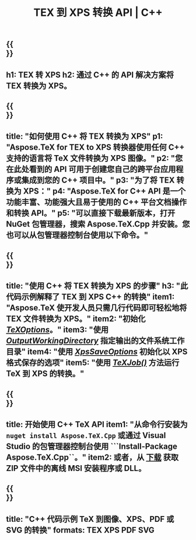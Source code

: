 ﻿---
translation: true
template: /_templates/_conversion-child-cpp.md
title: TEX 到 XPS 转换 API | C++
description: TeX 到 XPS 的转换功能。将此本地 C++ 库集成到您的项目中，或使用跨平台应用程序将 TeX 转换为 XPS。
keywords: tex to xps api cpp, tex2xps 集成 c++
url: /cpp/conversion/tex-to-xps/
family: tex
platformtag: cpp
feature: conversion
informat: TEX
outformat: XPS
otherformats: BMP PNG JPEG TIFF SVG PDF
---

{{<section banner>}}
---
h1: TEX 转 XPS
h2: 通过 C++ 的 API 解决方案将 TEX 转换为 XPS。
---

{{<section overview>}}
---
title: "如何使用 C++ 将 TEX 转换为 XPS"
p1: "Aspose.TeX for TEX to XPS 转换器使用任何 C++ 支持的语言将 TeX 文件转换为 XPS 图像。"
p2: "您在此处看到的 API 可用于创建您自己的跨平台应用程序或集成到您的 C++ 项目中。"
p3: "为了将 TEX 转换为 XPS："
p4: "Aspose.TeX for C++ API 是一个功能丰富、功能强大且易于使用的 C++ 平台文档操作和转换 API。"
p5: "可以直接下载最新版本，打开 NuGet 包管理器，搜索 Aspose.TeX.Cpp 并安装。您也可以从包管理器控制台使用以下命令。"
---

{{<section feature1>}}
---
title: "使用 C++ 将 TEX 转换为 XPS 的步骤"
h3: "此代码示例解释了 TEX 到 XPS C++ 的转换"
item1: "Aspose.TeX 使开发人员只需几行代码即可轻松地将 TEX 文件转换为 XPS。"
item2: "初始化 [*TeXOptions*](https://reference.aspose.com/tex/cpp/class/aspose.te_x.te_x_options)。"
item3: "使用 [*OutputWorkingDirectory*](https://reference.aspose.com/tex/cpp/class/aspose.te_x.te_x_options#aa4f4ea6dab7db5ba1b40800495f16f63) 指定输出的文件系统工作目录"
item4: "使用 [*XpsSaveOptions*](https://reference.aspose.com/tex/cpp/class/aspose.te_x.presentation.image.xps_save_options) 初始化以 XPS 格式保存的选项"
item5: "使用 [*TeXJob()*](https://reference.aspose.com/tex/cpp/class/aspose.te_x.te_x_job) 方法运行 TeX 到 XPS 的转换。"
---

{{<section feature2>}}
---
title: 开始使用 C++ TeX API
item1: "从命令行安装为 ```nuget install Aspose.TeX.Cpp``` 或通过 Visual Studio 的包管理器控制台使用 ```Install-Package Aspose.TeX.Cpp``。"
item2: 或者，从 [下载](https://downloads.aspose.com/tex/cpp) 获取 ZIP 文件中的离线 MSI 安装程序或 DLL。
---

{{<section widget>}}
---
title: "C++ 代码示例 TeX 到图像、XPS、PDF 或 SVG 的转换"
formats: TEX XPS PDF SVG
---